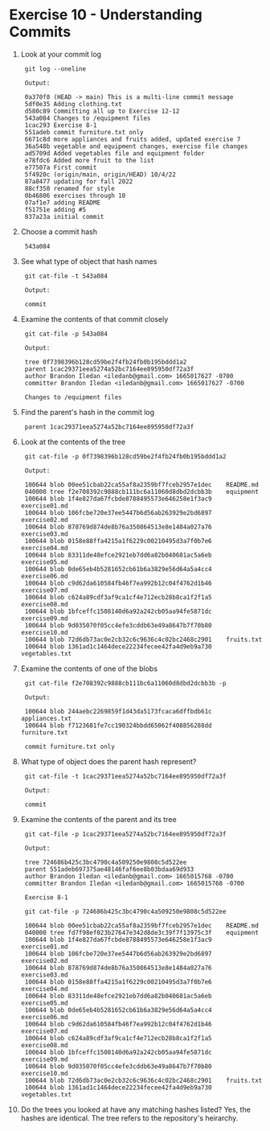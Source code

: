 # Exercise 10 - Understanding Commits

1. Look at your commit log

        git log --oneline

        Output:

        0a370f8 (HEAD -> main) This is a multi-line commit message
        5df0e35 Adding clothing.txt
        d580c89 Committing all up to Exercise 12-12
        543a084 Changes to /equipment files
        1cac293 Exercise 8-1
        551adeb commit furniture.txt only
        6671c8d more appliances and fruits added, updated exercise 7
        36a548b vegetable and equipment changes, exercise file changes
        ad5709d Added vegetables file and equipment folder
        e78fdc6 Added more fruit to the list
        e77507a First commit
        5f4920c (origin/main, origin/HEAD) 10/4/22
        87a8477 updating for fall 2022
        88cf350 renamed for style
        0b46806 exercises through 10
        07af1e7 adding README
        f51751e adding #5
        837a23a initial commit

2. Choose a commit hash

        543a084

3. See what type of object that hash names

        git cat-file -t 543a084

        Output:

        commit

4. Examine the contents of that commit closely

        git cat-file -p 543a084

        Output:

        tree 0f7398396b128cd59be2f4fb24fb0b195bddd1a2
        parent 1cac29371eea5274a52bc7164ee895950df72a3f
        author Brandon Iledan <iledanb@gmail.com> 1665017627 -0700
        committer Brandon Iledan <iledanb@gmail.com> 1665017627 -0700

        Changes to /equipment files

5. Find the parent's hash in the commit log

        parent 1cac29371eea5274a52bc7164ee895950df72a3f


6. Look at the contents of the tree

        git cat-file -p 0f7398396b128cd59be2f4fb24fb0b195bddd1a2

        Output:

        100644 blob 00ee51cbab22ca55af8a2359bf7fceb2957e1dec    README.md
        040000 tree f2e708392c9888cb111bc6a11060d8dbd2dcbb3b    equipment
        100644 blob 1f4e827da67fcbde8788495573e646258e1f3ac9    exercise01.md
        100644 blob 106fcbe720e37ee5447b6d56ab263929e2bd6897    exercise02.md
        100644 blob 878769d874de8b76a350864513e8e1484a027a76    exercise03.md
        100644 blob 0158e88ffa4215a1f6229c00210495d3a7f0b7e6    exercise04.md
        100644 blob 83311de48efce2921eb7dd6a82b040681ac5a6eb    exercise05.md
        100644 blob 0de65eb4b5281652cb61b6a3829e56d64a5a4cc4    exercise06.md
        100644 blob c9d62da610584fb46f7ea992b12c04f4762d1b46    exercise07.md
        100644 blob c624a89cdf3af9ca1cf4e712ecb28b8ca1f2f1a5    exercise08.md
        100644 blob 1bfceffc1508140d6a92a242cb05aa94fe5871dc    exercise09.md
        100644 blob 9d035070f05cc4efe3cddb63e49a8647b7f70b80    exercise10.md
        100644 blob 72d6db73ac0e2cb32c6c9636c4c02bc2468c2901    fruits.txt
        100644 blob 1361ad1c1464dece22234fecee42fa4d9eb9a730    vegetables.txt

7. Examine the contents of one of the blobs

        git cat-file f2e708392c9888cb111bc6a11060d8dbd2dcbb3b -p

        Output:

        100644 blob 244aebc2269859f1d43da5173fcaca6dffbdb61c    appliances.txt
        100644 blob f7123681fe7cc190324bbdd65062f408856288dd    furniture.txt

        commit furniture.txt only

8. What type of object does the parent hash represent?

        git cat-file -t 1cac29371eea5274a52bc7164ee895950df72a3f

        Output:

        commit

9. Examine the contents of the parent and its tree

        git cat-file -p 1cac29371eea5274a52bc7164ee895950df72a3f

        Output:

        tree 724686b425c3bc4790c4a509250e9808c5d522ee
        parent 551adeb697375ae48146faf6ee8b03bdaa69d933
        author Brandon Iledan <iledanb@gmail.com> 1665015768 -0700
        committer Brandon Iledan <iledanb@gmail.com> 1665015768 -0700

        Exercise 8-1

        git cat-file -p 724686b425c3bc4790c4a509250e9808c5d522ee

        100644 blob 00ee51cbab22ca55af8a2359bf7fceb2957e1dec    README.md
        040000 tree fd7f98ef023b27647e342d8de3c39f7f13975c3f    equipment
        100644 blob 1f4e827da67fcbde8788495573e646258e1f3ac9    exercise01.md
        100644 blob 106fcbe720e37ee5447b6d56ab263929e2bd6897    exercise02.md
        100644 blob 878769d874de8b76a350864513e8e1484a027a76    exercise03.md
        100644 blob 0158e88ffa4215a1f6229c00210495d3a7f0b7e6    exercise04.md
        100644 blob 83311de48efce2921eb7dd6a82b040681ac5a6eb    exercise05.md
        100644 blob 0de65eb4b5281652cb61b6a3829e56d64a5a4cc4    exercise06.md
        100644 blob c9d62da610584fb46f7ea992b12c04f4762d1b46    exercise07.md
        100644 blob c624a89cdf3af9ca1cf4e712ecb28b8ca1f2f1a5    exercise08.md
        100644 blob 1bfceffc1508140d6a92a242cb05aa94fe5871dc    exercise09.md
        100644 blob 9d035070f05cc4efe3cddb63e49a8647b7f70b80    exercise10.md
        100644 blob 72d6db73ac0e2cb32c6c9636c4c02bc2468c2901    fruits.txt
        100644 blob 1361ad1c1464dece22234fecee42fa4d9eb9a730    vegetables.txt

10. Do the trees you looked at have any matching hashes listed?
        Yes, the hashes are identical. The tree refers to the repository's heirarchy.